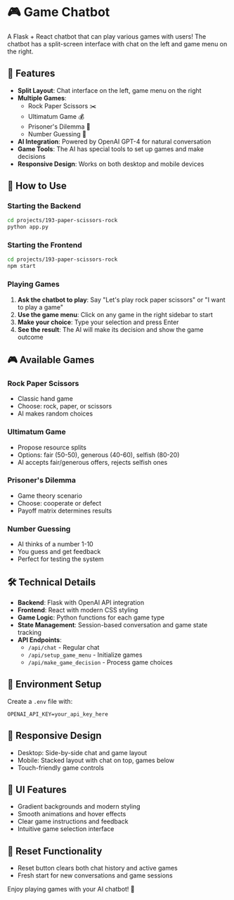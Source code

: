 # 🎮 Game Chatbot

A Flask + React chatbot that can play various games with users! The chatbot has a split-screen interface with chat on the left and game menu on the right.

## 🎯 Features

- **Split Layout**: Chat interface on the left, game menu on the right
- **Multiple Games**: 
  - Rock Paper Scissors ✂️
  - Ultimatum Game 💰
  - Prisoner's Dilemma 🤝
  - Number Guessing 🔢
- **AI Integration**: Powered by OpenAI GPT-4 for natural conversation
- **Game Tools**: The AI has special tools to set up games and make decisions
- **Responsive Design**: Works on both desktop and mobile devices

## 🚀 How to Use

### Starting the Backend
```bash
cd projects/193-paper-scissors-rock
python app.py
```

### Starting the Frontend
```bash
cd projects/193-paper-scissors-rock
npm start
```

### Playing Games

1. **Ask the chatbot to play**: Say "Let's play rock paper scissors" or "I want to play a game"
2. **Use the game menu**: Click on any game in the right sidebar to start
3. **Make your choice**: Type your selection and press Enter
4. **See the result**: The AI will make its decision and show the game outcome

## 🎮 Available Games

### Rock Paper Scissors
- Classic hand game
- Choose: rock, paper, or scissors
- AI makes random choices

### Ultimatum Game
- Propose resource splits
- Options: fair (50-50), generous (40-60), selfish (80-20)
- AI accepts fair/generous offers, rejects selfish ones

### Prisoner's Dilemma
- Game theory scenario
- Choose: cooperate or defect
- Payoff matrix determines results

### Number Guessing
- AI thinks of a number 1-10
- You guess and get feedback
- Perfect for testing the system

## 🛠️ Technical Details

- **Backend**: Flask with OpenAI API integration
- **Frontend**: React with modern CSS styling
- **Game Logic**: Python functions for each game type
- **State Management**: Session-based conversation and game state tracking
- **API Endpoints**: 
  - `/api/chat` - Regular chat
  - `/api/setup_game_menu` - Initialize games
  - `/api/make_game_decision` - Process game choices

## 🔧 Environment Setup

Create a `.env` file with:
```
OPENAI_API_KEY=your_api_key_here
```

## 📱 Responsive Design

- Desktop: Side-by-side chat and game layout
- Mobile: Stacked layout with chat on top, games below
- Touch-friendly game controls

## 🎨 UI Features

- Gradient backgrounds and modern styling
- Smooth animations and hover effects
- Clear game instructions and feedback
- Intuitive game selection interface

## 🔄 Reset Functionality

- Reset button clears both chat history and active games
- Fresh start for new conversations and game sessions

Enjoy playing games with your AI chatbot! 🎉